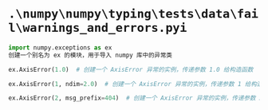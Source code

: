 # `.\numpy\numpy\typing\tests\data\fail\warnings_and_errors.pyi`

```py
import numpy.exceptions as ex
创建一个别名为 ex 的模块，用于导入 numpy 库中的异常类

ex.AxisError(1.0)  # 创建一个 AxisError 异常的实例，传递参数 1.0 给构造函数

ex.AxisError(1, ndim=2.0)  # 创建一个 AxisError 异常的实例，传递参数 1 给构造函数，并且指定 ndim 参数为 2.0

ex.AxisError(2, msg_prefix=404)  # 创建一个 AxisError 异常的实例，传递参数 2 给构造函数，并且指定 msg_prefix 参数为 404
```